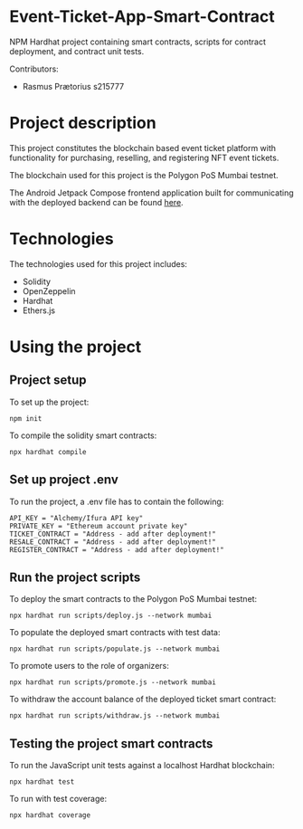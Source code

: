 # Event-Ticket-App-Smart-Contract

NPM Hardhat project containing smart contracts, scripts for contract deployment, and contract unit tests.

Contributors:
- Rasmus Prætorius s215777

Project description
==================
This project constitutes the blockchain based event ticket platform with functionality for purchasing, reselling, and registering NFT event tickets.

The blockchain used for this project is the Polygon PoS Mumbai testnet.

The Android Jetpack Compose frontend application built for communicating with the deployed backend can be found [here](https://github.com/Rasm-P/Event-Ticket-App).

Technologies
==================
The technologies used for this project includes:
- Solidity
- OpenZeppelin
- Hardhat
- Ethers.js

Using the project
==================
## Project setup ##
To set up the project:
```
npm init
```
To compile the solidity smart contracts:
```
npx hardhat compile
```
## Set up project .env ##
To run the project, a .env file has to contain the following:
```
API_KEY = "Alchemy/Ifura API key"
PRIVATE_KEY = "Ethereum account private key"
TICKET_CONTRACT = "Address - add after deployment!"
RESALE_CONTRACT = "Address - add after deployment!"
REGISTER_CONTRACT = "Address - add after deployment!"
```
## Run the project scripts ##
To deploy the smart contracts to the Polygon PoS Mumbai testnet:
```
npx hardhat run scripts/deploy.js --network mumbai
```
To populate the deployed smart contracts with test data:
```
npx hardhat run scripts/populate.js --network mumbai
```
To promote users to the role of organizers:
```
npx hardhat run scripts/promote.js --network mumbai
```
To withdraw the account balance of the deployed ticket smart contract:
```
npx hardhat run scripts/withdraw.js --network mumbai
```
## Testing the project smart contracts ##
To run the JavaScript unit tests against a localhost Hardhat blockchain:
```
npx hardhat test
```
To run with test coverage:
```
npx hardhat coverage
```
